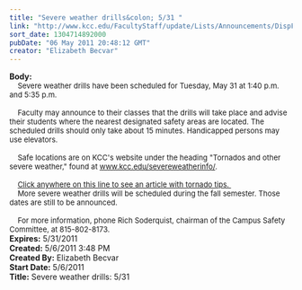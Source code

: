 ```yaml
---
title: "Severe weather drills&colon; 5/31 "
link: "http://www.kcc.edu/FacultyStaff/update/Lists/Announcements/DispForm.aspx?ID=297"
sort_date: 1304714892000
pubDate: "06 May 2011 20:48:12 GMT"
creator: "Elizabeth Becvar"
---
```


<div><b>Body:</b> <div class=ExternalClass2885CD65882647BF82DF292C3AA820FE>
<div><font size=2>    Severe weather drills have been scheduled for Tuesday, May 31 at 1:40 p.m. and 5:35 p.m. </font></div><font size=2>
<div><br>    Faculty may announce to their classes that the drills will take place and advise their students where the nearest designated safety areas are located. The scheduled drills should only take about 15 minutes. Handicapped persons may use elevators. </div>
<div><br>    Safe locations are on KCC's website under the heading &quot;Tornados and other severe weather,&quot; found at </font><a href="/severeweatherinfo/"><font size=2>www.kcc.edu/severeweatherinfo/</font></a><font size=2>.</font></div><font size=2>
<div><br>    <a href="/Community/Collegeinfo/Documents/tornado.pdf">Click anywhere on this line to see an article with tornado tips. </a><br>    More severe weather drills will be scheduled during the fall semester. Those dates are still to be announced.</div>
<div><br>    For more information, phone Rich Soderquist, chairman of the Campus Safety Committee, at 815-802-8173.   </font></div></div></div>
<div><b>Expires:</b> 5/31/2011</div>
<div><b>Created:</b> 5/6/2011 3:48 PM</div>
<div><b>Created By:</b> Elizabeth Becvar</div>
<div><b>Start Date:</b> 5/6/2011</div>
<div><b>Title:</b> Severe weather drills: 5/31 </div>
